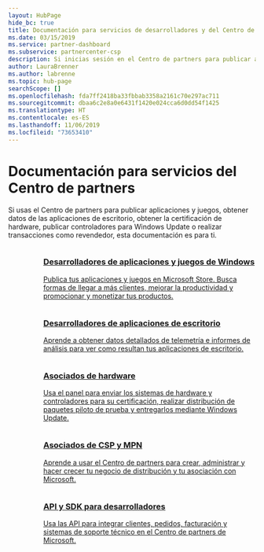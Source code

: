 ```yaml
---
layout: HubPage
hide_bc: true
title: Documentación para servicios de desarrolladores y del Centro de partners
ms.date: 03/15/2019
ms.service: partner-dashboard
ms.subservice: partnercenter-csp
description: Si inicias sesión en el Centro de partners para publicar aplicaciones, obtener datos de las aplicaciones de escritorio, obtener la certificación de hardware, publicar controladores para Windows Update o realizar transacciones como revendedor, esta documentación es para ti.
author: LauraBrenner
ms.author: labrenne
ms.topic: hub-page
searchScope: []
ms.openlocfilehash: fda7ff2418ba33fbbab3358a2161c70e297ac711
ms.sourcegitcommit: dbaa6c2e8a0e6431f1420e024cca6d0dd54f1425
ms.translationtype: HT
ms.contentlocale: es-ES
ms.lasthandoff: 11/06/2019
ms.locfileid: "73653410"
---
```

<div id="main" class="v2">
    <div class="container">
        <h1>Documentación para servicios del Centro de partners</h1>
        <p>Si usas el Centro de partners para publicar aplicaciones y juegos, obtener datos de las aplicaciones de escritorio, obtener la certificación de hardware, publicar controladores para Windows Update o realizar transacciones como revendedor, esta documentación es para ti.</p>
        <ul class="pivots" style="list-style:none;margin:0;">
            <li>
                <a href="#products"></a>
                <ul id="products" style="list-style:none;margin:0;">
                    <li>
                        <a href="#products1"></a>
                        <ul id="products1" class="cardsC cols cols3" style="list-style:none;margin:0;">
                            <li>
                                <a href="https://docs.microsoft.com/windows/uwp/publish/">
                                    <div class="cardSize">
                                        <div class="cardPadding">
                                            <div class="card">
                                                <div class="cardImageOuter">
                                                    <div class="cardImage bgdAccent1">
                                                        <img alt="" src="https://docs.microsoft.com/media/hubs/windows/win_hardware-dev-2.svg" data-linktype="external">
                                                    </div>
                                                </div>
                                                <div class="cardText">
                                                    <h3>Desarrolladores de aplicaciones y juegos de Windows</h3>
                                                    <p>Publica tus aplicaciones y juegos en Microsoft Store. Busca formas de llegar a más clientes, mejorar la productividad y promocionar y monetizar tus productos.</p>
                                                </div>
                                            </div>
                                        </div>
                                    </div>
                                </a>
                            </li>
                            <li>
                                <a href="https://msdn.microsoft.com/library/windows/desktop/mt826504(v=vs.85).aspx">
                                    <div class="cardSize">
                                        <div class="cardPadding">
                                            <div class="card">
                                                <div class="cardImageOuter">
                                                    <div class="cardImage bgdAccent1">
                                                        <img alt="" src="https://docs.microsoft.com/media/illustrations/sql-analytics-service.svg" data-linktype="external">
                                                    </div>
                                                </div>
                                                <div class="cardText">
                                                    <h3>Desarrolladores de aplicaciones de escritorio</h3>
                                                    <p>Aprende a obtener datos detallados de telemetría e informes de análisis para ver como resultan tus aplicaciones de escritorio.</p>
                                                </div>
                                            </div>
                                        </div>
                                    </div>
                                </a>
                            </li>
                            <li>
                                <a href="https://docs.microsoft.com/windows-hardware/drivers/dashboard/">
                                    <div class="cardSize">
                                        <div class="cardPadding">
                                            <div class="card">
                                                <div class="cardImageOuter">
                                                    <div class="cardImage bgdAccent1">
                                                        <img alt="" src="https://docs.microsoft.com/media/hubs/systemcenter/system-center-configuration.svg" data-linktype="external">
                                                    </div>
                                                </div>
                                                <div class="cardText">
                                                    <h3>Asociados de hardware</h3>
                                                    <p>Usa el panel para enviar los sistemas de hardware y controladores para su certificación, realizar distribución de paquetes piloto de prueba y entregarlos mediante Windows Update.</p>
                                                </div>
                                            </div>
                                        </div>
                                    </div>
                                </a>
                            </li>
                            <li>
                                <a href="/partner-center/">
                                    <div class="cardSize">
                                        <div class="cardPadding">
                                            <div class="card">
                                                <div class="cardImageOuter">
                                                    <div class="cardImage bgdAccent1">
                                                        <img alt="" src="https://docs.microsoft.com/media/hubs/ems/ems_device-app-mgmt-1.svg" data-linktype="external">
                                                    </div>
                                                </div>
                                                <div class="cardText">
                                                    <h3>Asociados de CSP y MPN</h3>
                                                    <p>Aprende a usar el Centro de partners para crear, administrar y hacer crecer tu negocio de distribución y tu asociación con Microsoft.</p>
                                                </div>
                                            </div>
                                        </div>
                                    </div>
                                </a>
                            </li>
                            <li>
                                <a href="/partner-center/develop/">
                                    <div class="cardSize">
                                        <div class="cardPadding">
                                            <div class="card">
                                                <div class="cardImageOuter">
                                                    <div class="cardImage bgdAccent1">
                                                        <img alt="" src="https://docs.microsoft.com/azure/media/index/azure_fundamentals.svg" data-linktype="external">
                                                    </div>
                                                </div>
                                                <div class="cardText">
                                                    <h3>API y SDK para desarrolladores</h3>
                                                    <p>Usa las API para integrar clientes, pedidos, facturación y sistemas de soporte técnico en el Centro de partners de Microsoft.</p>
                                                </div>
                                            </div>
                                        </div>
                                    </div>
                                </a>
                            </li>
                        </ul>
                    </li>
                </ul>
            </li>
        </ul>
    </div>
</div>